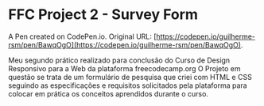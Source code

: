 # FFC Project 2 - Survey Form

A Pen created on CodePen.io. Original URL: [https://codepen.io/guilherme-rsm/pen/BawqOgO](https://codepen.io/guilherme-rsm/pen/BawqOgO).

Meu segundo prático realizado para conclusão do Curso de Design Responsivo para a Web da plataforma freecodecamp.org
O Projeto em questão se trata de um formulário de pesquisa que criei com HTML e CSS seguindo as especificações e requisitos solicitados pela plataforma para colocar em prática os conceitos aprendidos durante o curso.
